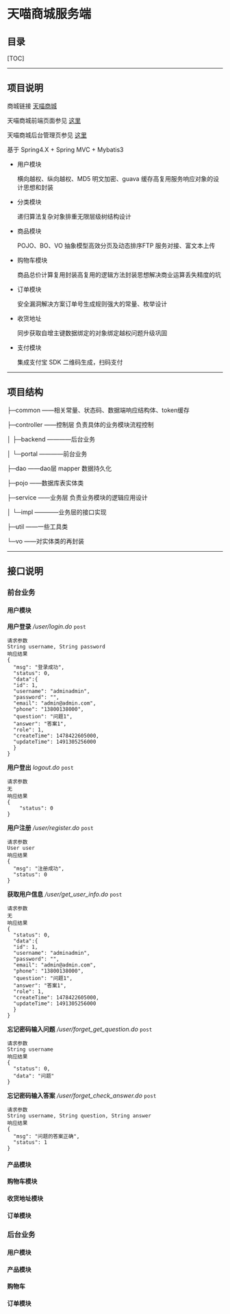 # 天喵商城服务端

## 目录

[TOC]

---

## 项目说明

商城链接 [天喵商城](http://mall.wiblog.cn/)

天喵商城前端页面参见 [这里](https://github.com/weimin96/mallWeb)

天喵商城后台管理页参见 [这里](https://github.com/weimin96/mallAdmin) 

基于 Spring4.X + Spring MVC + Mybatis3



- 用户模块

  横向越权、纵向越权、MD5 明文加密、guava 缓存高复用服务响应对象的设计思想和封装


- 分类模块

  递归算法复杂对象排重无限层级树结构设计


- 商品模块

  POJO、BO、VO 抽象模型高效分页及动态排序FTP 服务对接、富文本上传


- 购物车模块

  商品总价计算复用封装高复用的逻辑方法封装思想解决商业运算丢失精度的坑

- 订单模块

  安全漏洞解决方案订单号生成规则强大的常量、枚举设计


- 收货地址

  同步获取自增主键数据绑定的对象绑定越权问题升级巩固


- 支付模块

  集成支付宝 SDK 二维码生成，扫码支付


---

## 项目结构

├─common		——相关常量、状态码、数据端响应结构体、token缓存

├─controller		——控制层 负责具体的业务模块流程控制

│  ├─backend	————后台业务

│  └─portal		————前台业务

├─dao			——dao层 mapper 数据持久化

├─pojo			——数据库表实体类

├─service		——业务层 负责业务模块的逻辑应用设计

│  └─impl		————业务层的接口实现

├─util			——一些工具类

└─vo			——对实体类的再封装

---

## 接口说明

### 前台业务

#### 用户模块

**用户登录** */user/login.do*  `post`

```
请求参数
String username, String password
响应结果
{
  "msg": "登录成功",
  "status": 0,
  "data":{
  "id": 1,
  "username": "adminadmin",
  "password": "",
  "email": "admin@admin.com",
  "phone": "13800138000",
  "question": "问题1",
  "answer": "答案1",
  "role": 1,
  "createTime": 1478422605000,
  "updateTime": 1491305256000
  }
}
```



**用户登出** *logout.do*  `post`

```
请求参数
无
响应结果
{
	"status": 0
}
```



**用户注册** */user/register.do*  `post`

```
请求参数
User user
响应结果
{
  "msg": "注册成功",
  "status": 0
}
```



**获取用户信息**  */user/get_user_info.do*  `post`

```
请求参数
无
响应结果
{
  "status": 0,
  "data":{
  "id": 1,
  "username": "adminadmin",
  "password": "",
  "email": "admin@admin.com",
  "phone": "13800138000",
  "question": "问题1",
  "answer": "答案1",
  "role": 1,
  "createTime": 1478422605000,
  "updateTime": 1491305256000
  }
}
```



**忘记密码输入问题**   */user/forget_get_question.do*  `post`

```
请求参数
String username
响应结果
{
  "status": 0,
  "data": "问题"
}
```



**忘记密码输入答案**  */user/forget_check_answer.do*   `post`

```
请求参数
String username, String question, String answer
响应结果
{
  "msg": "问题的答案正确",
  "status": 1
}
```

#### 产品模块

#### 购物车模块

#### 收货地址模块

#### 订单模块

### 后台业务

#### 用户模块

#### 产品模块

#### 购物车

#### 订单模块